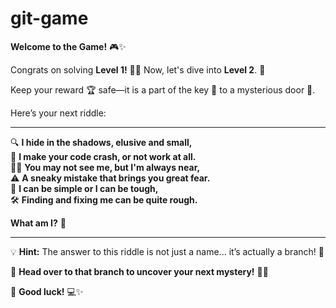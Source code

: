 # git-game  

**Welcome to the Game!** 🎮✨  

Congrats on solving **Level 1!** 🥳🎉 Now, let's dive into **Level 2**. 🚀  

Keep your reward 🏆 safe—it is a part of the key 🔑 to a mysterious door 🚪.  

Here’s your next riddle:  

---

🔍 **I hide in the shadows, elusive and small,**  
🐞 **I make your code crash, or not work at all.**  
🕵️‍♂️ **You may not see me, but I'm always near,**  
⚠️ **A sneaky mistake that brings you great fear.**  
🔧 **I can be simple or I can be tough,**  
🛠️ **Finding and fixing me can be quite rough.**  

**What am I?** 🤔  

---

💡 **Hint:** The answer to this riddle is not just a name... it’s actually a branch! 🌿  

🏁 **Head over to that branch to uncover your next mystery!** 🕵️‍♀️  

🎯 **Good luck!** 💻✨  
